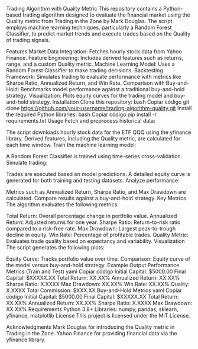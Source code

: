 Trading Algorithm with Quality Metric
This repository contains a Python-based trading algorithm designed to evaluate the financial market using the Quality metric from Trading in the Zone by Mark Douglas. The script employs machine learning techniques, particularly a Random Forest Classifier, to predict market trends and execute trades based on the Quality of trading signals.

Features
Market Data Integration: Fetches hourly stock data from Yahoo Finance.
Feature Engineering: Includes derived features such as returns, range, and a custom Quality metric.
Machine Learning Model: Uses a Random Forest Classifier to make trading decisions.
Backtesting Framework: Simulates trading to evaluate performance with metrics like Sharpe Ratio, Annualized Return, and Win Rate.
Comparison with Buy-and-Hold: Benchmarks model performance against a traditional buy-and-hold strategy.
Visualization: Plots equity curves for the trading model and buy-and-hold strategy.
Installation
Clone this repository:
bash
Copiar código
git clone https://github.com/your-username/trading-algorithm-quality.git
Install the required Python libraries:
bash
Copiar código
pip install -r requirements.txt
Usage
Fetch and preprocess historical data:

The script downloads hourly stock data for the ETF QQQ using the yfinance library.
Derived features, including the Quality metric, are calculated for each time window.
Train the machine learning model:

A Random Forest Classifier is trained using time-series cross-validation.
Simulate trading:

Trades are executed based on model predictions.
A detailed equity curve is generated for both training and testing datasets.
Analyze performance:

Metrics such as Annualized Return, Sharpe Ratio, and Max Drawdown are calculated.
Compare results against a buy-and-hold strategy.
Key Metrics
The algorithm evaluates the following metrics:

Total Return: Overall percentage change in portfolio value.
Annualized Return: Adjusted returns for one year.
Sharpe Ratio: Return-to-risk ratio compared to a risk-free rate.
Max Drawdown: Largest peak-to-trough decline in equity.
Win Rate: Percentage of profitable trades.
Quality Metric: Evaluates trade quality based on expectancy and variability.
Visualization
The script generates the following plots:

Equity Curve: Tracks portfolio value over time.
Comparison: Equity curve of the model versus buy-and-hold strategy.
Example Output
Performance Metrics (Train and Test)
yaml
Copiar código
Initial Capital: $5000.00
Final Capital: $XXXXX.XX
Total Return: XX.XX%
Annualized Return: XX.XX%
Sharpe Ratio: X.XXXX
Max Drawdown: XX.XX%
Win Rate: XX.XX%
Quality: X.XXXX
Total Commission: $XXX.XX
Buy-and-Hold Metrics
yaml
Copiar código
Initial Capital: $5000.00
Final Capital: $XXXXX.XX
Total Return: XX.XX%
Annualized Return: XX.XX%
Sharpe Ratio: X.XXXX
Max Drawdown: XX.XX%
Requirements
Python 3.8+
Libraries: numpy, pandas, sklearn, yfinance, matplotlib
License
This project is licensed under the MIT License.

Acknowledgments
Mark Douglas for introducing the Quality metric in Trading in the Zone.
Yahoo Finance for providing financial data via the yfinance library.
